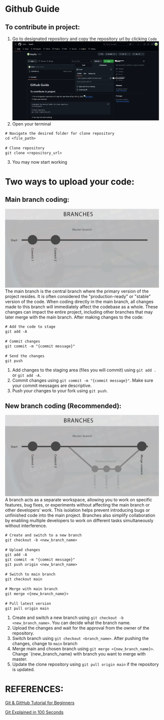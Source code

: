# Github Guide

## To contribute in project:
1. Go to designated repository and copy the repository url by clicking `Code`
![Copy https](./dev/copy.png)
2. Open your terminal
```
# Navigate the desired folder for clone repository
cd <file_path>

# Clone repository
git clone <repository_url>
```
3. You may now start working

# Two ways to upload your code:

## Main branch coding:
![Master branch](./dev/master_branch.png)
The main branch is the central branch where the primary version of the project resides. It is often considered the "production-ready" or "stable" version of the code. When coding directly in the main branch, all changes made to this branch will immediately affect the codebase as a whole. These changes can impact the entire project, including other branches that may later merge with the main branch.
After making changes to the code:
```
# Add the code to stage
git add -A

# Commit changes
git commit -m "{commit message}"

# Send the changes
git push
```
1. Add changes to the staging area (files you will commit) using `git add .` or `git add -A.`
2. Commit changes using `git commit -m "{commit message}"`. Make sure your commit messages are descriptive.
3. Push your changes to your fork using `git push`.

## New branch coding (Recommended):
![New branch](./dev/alternate_branch.png)
A branch acts as a separate workspace, allowing you to work on specific features, bug fixes, or experiments without affecting the main branch or other developers’ work. This isolation helps prevent introducing bugs or unfinished code into the main project. Branches also simplify collaboration by enabling multiple developers to work on different tasks simultaneously without interference.


```
# Create and switch to a new branch
git checkout -b <new_branch_name>

# Upload changes
git add -A
git commit -m "{commit message}"
git push origin <new_branch_name>

# Switch to main branch
git checkout main

# Merge with main branch
git merge <{new_branch_name}>

# Pull latest version
git pull origin main
```
1. Create and switch a new branch using `git checkout -b <new_branch_name>`. You can decide what the branch name.
2. Upload the changes and wait for the approval from the owner of the repository.
3. Switch branch using `git checkout <branch_name>`. After pushing the changes, change to `main` branch
4. Merge main and chosen branch using `git merge <{new_branch_name}>`. Change `{new_branch_name} with branch you want to merge with master.
5. Update the clone repository using `git pull origin main` if the repository is updated.

# REFERENCES:
[Git & GitHub Tutorial for Beginners](https://youtube.com/playlist?list=PL4cUxeGkcC9goXbgTDQ0n_4TBzOO0ocPR&si=cxNCOabily6Cy9ZT)

[Git Explained in 100 Seconds](https://www.youtube.com/watch?v=hwP7WQkmECE&t=90s)
